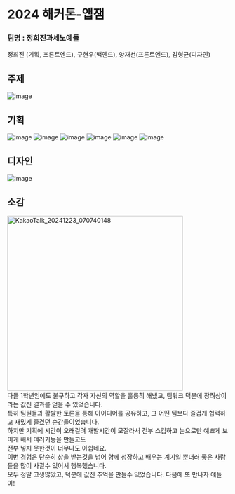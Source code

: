 # 2024  해커톤-앱잼

### 팀명 : 정희진과세노예들
정희진 (기획, 프론트엔드), 구현우(백엔드), 양재선(프론트엔드), 김형균(디자인)

## 주제 
![image](https://github.com/user-attachments/assets/a4ea561b-c691-4bed-8690-291c01bbac37)

## 기획

![image](https://github.com/user-attachments/assets/3d008bd1-d2e8-4a88-a4aa-12538f1ec784)
![image](https://github.com/user-attachments/assets/0407c225-813e-439a-8b83-4ec51fa6755b)
![image](https://github.com/user-attachments/assets/f5ab735f-d399-47e5-8934-5ba4ef18e787)
![image](https://github.com/user-attachments/assets/f6ee2ead-7c17-4ff9-aae6-6cd249100e83)
![image](https://github.com/user-attachments/assets/da2cb57e-268b-4af9-8ee1-7fe9a9a5d9f4)
![image](https://github.com/user-attachments/assets/bef97b88-f061-4ae3-a085-49ffa557b726)


## 디자인

![image](https://github.com/user-attachments/assets/af1f28a5-d5f1-4b29-a518-23914d5eb104)

## 소감
<img src="https://github.com/user-attachments/assets/b870dacd-fd8c-4154-904c-32674da007b3" alt="KakaoTalk_20241223_070740148" width="400"></br>
다들 1학년임에도 불구하고 각자 자신의 역할을 훌륭히 해냈고, 팀워크 덕분에 장려상이라는 값진 결과를 얻을 수 있었습니다.</br>
특히 팀원들과 활발한 토론을 통해 아이디어를 공유하고, 그 어떤 팀보다 즐겁게 협력하고 재밌게 즐겼던 순간들이었습니다.</br>
하지만 기획에 시간이 오래걸려 개발시간이 모잘라서 전부 스킵하고 눈으로만 예쁘게 보이게 해서 여러기능을 만들고도</br>
전부 넣지 못한것이 너무나도 아쉽네요.</br>
이번 경험은 단순히 상을 받는것을 넘어 함께 성장하고 배우는 계기일 뿐더러 좋은 사람들을 많이 사귈수 있어서 행복했습니다.</br>
모두 정말 고생많았고, 덕분에 값진 추억을 만들수 있었습니다. 다음에 또 만나자 얘들아!</br>
